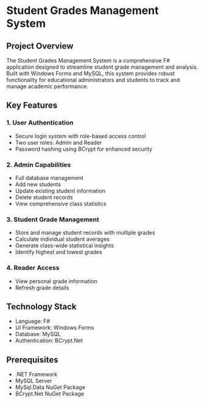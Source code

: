 # Student Grades Management System

## Project Overview

The Student Grades Management System is a comprehensive F# application designed to streamline student grade management and analysis. Built with Windows Forms and MySQL, this system provides robust functionality for educational administrators and students to track and manage academic performance.

## Key Features

### 1. User Authentication
- Secure login system with role-based access control
- Two user roles: Admin and Reader
- Password hashing using BCrypt for enhanced security

### 2. Admin Capabilities
- Full database management
- Add new students
- Update existing student information
- Delete student records
- View comprehensive class statistics

### 3. Student Grade Management
- Store and manage student records with multiple grades
- Calculate individual student averages
- Generate class-wide statistical insights
- Identify highest and lowest grades

### 4. Reader Access
- View personal grade information
- Refresh grade details

## Technology Stack
- Language: F#
- UI Framework: Windows Forms
- Database: MySQL
- Authentication: BCrypt.Net

## Prerequisites
- .NET Framework
- MySQL Server
- MySql.Data NuGet Package
- BCrypt.Net NuGet Package
